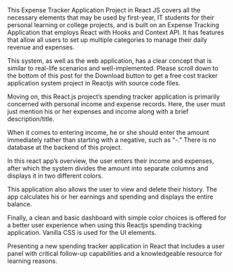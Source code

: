 This Expense Tracker Application Project in React JS covers all the necessary elements that may be used by first-year, IT students for their personal learning or college projects, and is built on an Expense Tracking Application that employs React with Hooks and Context API. It has features that allow all users to set up multiple categories to manage their daily revenue and expenses.

This system, as well as the web application, has a clear concept that is similar to real-life scenarios and well-implemented. Please scroll down to the bottom of this post for the Download button to get a free cost tracker application system project in Reactjs with source code files.

Moving on, this React.js project’s spending tracker application is primarily concerned with personal income and expense records. Here, the user must just mention his or her expenses and income along with a brief description/title.

When it comes to entering income, he or she should enter the amount immediately rather than starting with a negative, such as “-.” There is no database at the backend of this project.

In this react app’s overview, the user enters their income and expenses, after which the system divides the amount into separate columns and displays it in two different colors.

This application also allows the user to view and delete their history. The app calculates his or her earnings and spending and displays the entire balance.

Finally, a clean and basic dashboard with simple color choices is offered for a better user experience when using this Reactjs spending tracking application. Vanilla CSS is used for the UI elements.

Presenting a new spending tracker application in React that includes a user panel with critical follow-up capabilities and a knowledgeable resource for learning reasons.
